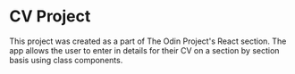 # CV Project

This project was created as a part of The Odin Project's React section. The app
allows the user to enter in details for their CV on a section by section basis using
class components.
